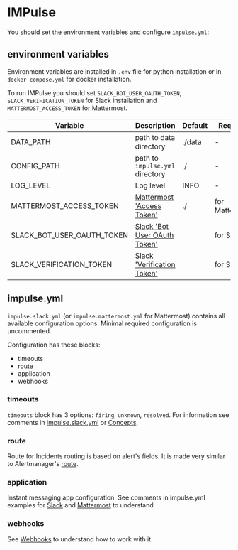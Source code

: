 # IMPulse

You should set the environment variables and configure `impulse.yml`:

## environment variables

Environment variables are installed in `.env` file for python installation or in `docker-compose.yml` for docker installation. 

To run IMPulse you should set `SLACK_BOT_USER_OAUTH_TOKEN`, `SLACK_VERIFICATION_TOKEN` for Slack installation and `MATTERMOST_ACCESS_TOKEN` for Mattermost.

| Variable | Description | Default | Required |
|-|-|-|-|
| DATA_PATH | path to data directory | ./data | - |
| CONFIG_PATH | path to `impulse.yml` directory | ./ | - |
| LOG_LEVEL | Log level | INFO | - |
| MATTERMOST_ACCESS_TOKEN | [Mattermost 'Access Token'](mattermost.md) | ./ | for Mattermost |
| SLACK_BOT_USER_OAUTH_TOKEN | [Slack 'Bot User OAuth Token'](slack.md) | | for Slack |
| SLACK_VERIFICATION_TOKEN | [Slack 'Verification Token'](slack.md) | | for Slack |

## impulse.yml

`impulse.slack.yml` (or `impulse.mattermost.yml` for Mattermost) contains all available configuration options. Minimal required configuration is uncommented. 

Configuration has these blocks:

- timeouts
- route
- application
- webhooks

### timeouts

`timeouts` block has 3 options: `firing`, `unknown`, `resolved`. For information see comments in [impulse.slack.yml](https://github.com/DiTsi/impulse/blob/main/impulse.slack.yml) or [Concepts](concepts.md).

### route

Route for Incidents routing is based on alert's fields. It is made very similar to Alertmanager's [route](https://prometheus.io/docs/alerting/latest/configuration/#route).

### application

Instant messaging app configuration. See comments in impulse.yml examples for [Slack](https://github.com/DiTsi/impulse/blob/main/impulse.slack.yml) and [Mattermost](https://github.com/DiTsi/impulse/blob/main/impulse.mattermost.yml) to understand


### webhooks

See [Webhooks](webhooks.md) to 
understand how to work with it.
